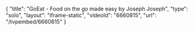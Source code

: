 {
    "title": "GoEat - Food on the go made easy by Joseph Joseph",
    "type": "solo",
    "layout": "iframe-static",
    "videoId": "6660815",
    "url": "\/tvpembed\/6660815"
}